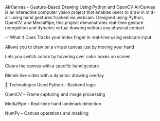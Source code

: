 AirCanvas – Gesture-Based Drawing Using Python and OpenCV
AirCanvas is an interactive computer vision project that enables users to draw in mid-air using hand gestures tracked via webcam. Designed using Python, OpenCV, and MediaPipe, this project demonstrates real-time gesture recognition and dynamic virtual drawing without any physical contact.

✅ What It Does
Tracks your index finger in real-time using webcam input

Allows you to draw on a virtual canvas just by moving your hand

Lets you switch colors by hovering over color boxes on screen

Clears the canvas with a specific hand gesture

Blends live video with a dynamic drawing overlay

🔧 Technologies Used
Python – Backend logic

OpenCV – Frame capturing and image processing

MediaPipe – Real-time hand landmark detection

NumPy – Canvas operations and masking
